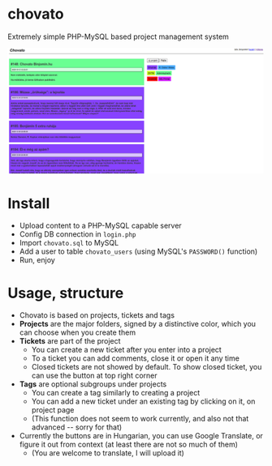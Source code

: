 # chovato

Extremely simple PHP-MySQL based project management system

![Chovato in action](https://raw.githubusercontent.com/binyominzeev/chovato/main/Screenshot_2021-01-03_12-39-44.png)

# Install

- Upload content to a PHP-MySQL capable server
- Config DB connection in `login.php`
- Import `chovato.sql` to MySQL
- Add a user to table `chovato_users` (using MySQL's `PASSWORD()` function)
- Run, enjoy

# Usage, structure

- Chovato is based on projects, tickets and tags
- **Projects** are the major folders, signed by a distinctive color, which you can choose when you create them
- **Tickets** are part of the project
  - You can create a new ticket after you enter into a project
  - To a ticket you can add comments, close it or open it any time
  - Closed tickets are not showed by default. To show closed ticket, you can use the button at top right corner
- **Tags** are optional subgroups under projects
  - You can create a tag similarly to creating a project
  - You can add a new ticket under an existing tag by clicking on it, on project page
  - (This function does not seem to work currently, and also not that advanced -- sorry for that)
- Currently the buttons are in Hungarian, you can use Google Translate, or figure it out from context (at least there are not so much of them)
  - (You are welcome to translate, I will upload it)

